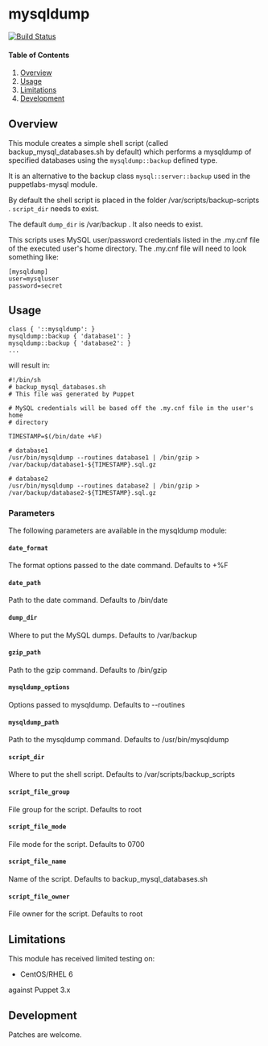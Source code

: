 # mysqldump

[![Build Status](https://secure.travis-ci.org/juniorsysadmin/puppet-mysqldump.png)](http://travis-ci.org/juniorsysadmin/puppet-mysqldump)

#### Table of Contents

1. [Overview](#overview)
2. [Usage](#usage)
3. [Limitations](#limitations)
4. [Development](#development)

## Overview

This module creates a simple shell script (called backup_mysql_databases.sh by
default) which performs a mysqldump of specified databases using the
`mysqldump::backup` defined type.

It is an alternative to the backup class `mysql::server::backup` used in the
puppetlabs-mysql module.

By default the shell script is placed in the folder
/var/scripts/backup-scripts . `script_dir` needs to exist.

The default `dump_dir` is /var/backup . It also needs to exist.

This scripts uses MySQL user/password credentials listed in the .my.cnf file of
the executed user's home directory. The .my.cnf file will need to look
something like:

```
[mysqldump]
user=mysqluser
password=secret
```

## Usage

```puppet
class { '::mysqldump': }
mysqldump::backup { 'database1': }
mysqldump::backup { 'database2': }
...
```

will result in:

```shell
#!/bin/sh
# backup_mysql_databases.sh
# This file was generated by Puppet

# MySQL credentials will be based off the .my.cnf file in the user's home
# directory

TIMESTAMP=$(/bin/date +%F)

# database1
/usr/bin/mysqldump --routines database1 | /bin/gzip > /var/backup/database1-${TIMESTAMP}.sql.gz

# database2
/usr/bin/mysqldump --routines database2 | /bin/gzip > /var/backup/database2-${TIMESTAMP}.sql.gz
```

### Parameters

The following parameters are available in the mysqldump module:

#### `date_format`

The format options passed to the date command. Defaults to +%F

#### `date_path`

Path to the date command. Defaults to /bin/date

#### `dump_dir`

Where to put the MySQL dumps. Defaults to /var/backup

#### `gzip_path`

Path to the gzip command. Defaults to /bin/gzip

#### `mysqldump_options`

Options passed to mysqldump. Defaults to --routines

#### `mysqldump_path`

Path to the mysqldump command. Defaults to /usr/bin/mysqldump

#### `script_dir`

Where to put the shell script. Defaults to /var/scripts/backup_scripts

#### `script_file_group`

File group for the script. Defaults to root

#### `script_file_mode`

File mode for the script. Defaults to 0700

#### `script_file_name`

Name of the script. Defaults to backup_mysql_databases.sh

#### `script_file_owner`

File owner for the script. Defaults to root

## Limitations

This module has received limited testing on:

* CentOS/RHEL 6

against Puppet 3.x

## Development

Patches are welcome.
